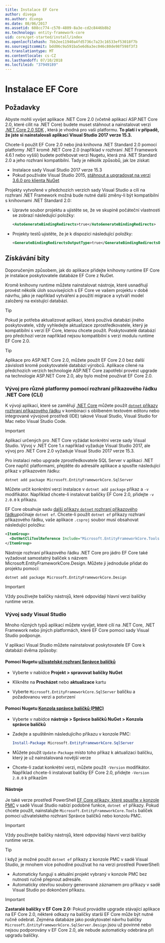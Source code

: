 ```yaml
---
title: Instalace EF Core
author: divega
ms.author: divega
ms.date: 08/06/2017
ms.assetid: 608cc774-c570-4809-8a3e-cd2c8446b8b2
ms.technology: entity-framework-core
uid: core/get-started/install/index
ms.openlocfilehash: 7bb2ee11940a4fd5736c7a23c16533ef53018f7b
ms.sourcegitcommit: bdd06c9a591ba5e6d6a3ec046c80de98f598f3f3
ms.translationtype: MT
ms.contentlocale: cs-CZ
ms.lasthandoff: 07/10/2018
ms.locfileid: "37949189"
---
```

# <a name="installing-ef-core"></a>Instalace EF Core

## <a name="prerequisites"></a>Požadavky

Abyste mohli vyvíjet aplikace .NET Core 2.0 (včetně aplikací ASP.NET Core 2.0, které cílit na .NET Core) budete muset stáhnout a nainstalovat verzi [.NET Core 2.0 SDK](https://www.microsoft.com/net/download/core) , která je vhodná pro vaši platformu. **To platí i v případě, že jste si nainstalovali aplikaci Visual Studio 2017 verze 15.3.**

Chcete-li použít EF Core 2.0 nebo jiná knihovna .NET Standard 2.0 pomocí platformy .NET kromě .NET Core 2.0 (například v rozhraní .NET Framework 4.6.1 nebo vyšší) budete potřebovat verzi Nugetu, která zná .NET Standard 2.0 a jeho rozhraní kompatibilní. Tady je několik způsobů, jak lze získat:

* Instalace sady Visual Studio 2017 verze 15.3
* Pokud používáte Visual Studio 2015, [stáhnout a upgradovat na verzi 3.6.0 pro klienta NuGet](https://www.nuget.org/downloads)

Projekty vytvořené v předchozích verzích sady Visual Studio a cílí na rozhraní .NET Framework možná bude nutné další změny-li být kompatibilní s knihovnami .NET Standard 2.0:

* Upravte soubor projektu a ujistěte se, že ve skupině počáteční vlastnosti se zobrazí následující položky:
  ``` xml
  <AutoGenerateBindingRedirects>true</AutoGenerateBindingRedirects>
  ```

* Projekty testů ujistěte, že je k dispozici následující položky:
  ``` xml
  <GenerateBindingRedirectsOutputType>true</GenerateBindingRedirectsOutputType>
  ```

## <a name="getting-the-bits"></a>Získávání bity
Doporučeným způsobem, jak do aplikace přidejte knihovny runtime EF Core je instalace poskytovatele databáze EF Core z NuGet.

Kromě knihovny runtime můžete nainstalovat nástroje, které usnadňují provést několik úloh souvisejících s EF Core ve vašem projektu v době návrhu, jako je například vytváření a použití migrace a vytváří model založený na existující databázi.

> [!TIP]  
> Pokud je potřeba aktualizovat aplikaci, která používá databázi jiného poskytovatele, vždy vyhledejte aktualizace zprostředkovatele, který je kompatibilní s verzí EF Core, kterou chcete použít. Poskytovatelé databází pro předchozí verze například nejsou kompatibilní s verzí modulu runtime EF Core 2.0.  

> [!TIP]  
> Aplikace pro ASP.NET Core 2.0, můžete použít EF Core 2.0 bez další závislosti kromě poskytovatelé databází výrobců. Aplikace cílené na předchozích verzích technologie ASP.NET Core zapotřebí provést upgrade na technologie ASP.NET Core 2.0, aby bylo možné používat EF Core 2.0.

<a name="cli"></a>
### <a name="cross-platform-development-using-the-net-core-command-line-interface-cli"></a>Vývoj pro různé platformy pomocí rozhraní příkazového řádku .NET Core (CLI)

K vývoji aplikací, které se zaměřují [.NET Core](https://www.microsoft.com/net/download/core) můžete použít [ `dotnet` příkazy rozhraní příkazového řádku](https://docs.microsoft.com/dotnet/core/tools/) v kombinaci s oblíbeném textovém editoru nebo integrované vývojové prostředí (IDE) takové Visual Studio, Visual Studio for Mac nebo Visual Studio Code.

> [!IMPORTANT]  
> Aplikací určených pro .NET Core vyžádat konkrétní verze sady Visual Studio. Vývoj v .NET Core 1.x například vyžaduje Visual Studio 2017, ale vývoj pro .NET Core 2.0 vyžaduje Visual Studio 2017 verze 15.3.

Pro instalaci nebo upgrade zprostředkovatele SQL Server v aplikaci .NET Core napříč platformami, přejděte do adresáře aplikace a spusťte následující příkaz v příkazovém řádku:

``` Console
dotnet add package Microsoft.EntityFrameworkCore.SqlServer
```

Můžete určit konkrétní verzi instalace v `dotnet add package` příkaz a `-v` modifikátor. Například chcete-li instalovat balíčky EF Core 2.0, přidejte `-v 2.0.0` k příkazu.

EF Core obsahuje sadu [další příkazy `dotnet` rozhraní příkazového řádku](../../miscellaneous/cli/dotnet.md)počínaje `dotnet ef`. Chcete-li použít `dotnet ef` příkazy rozhraní příkazového řádku, vaše aplikace `.csproj` soubor musí obsahovat následující položku:

``` xml
<ItemGroup>
  <DotNetCliToolReference Include="Microsoft.EntityFrameworkCore.Tools.DotNet" Version="2.0.0" />
</ItemGroup>
```

Nástroje rozhraní příkazového řádku .NET Core pro jádro EF Core také vyžadovat samostatný balíček s názvem Microsoft.EntityFrameworkCore.Design. Můžete ji jednoduše přidat do projektu pomocí:

``` Console
dotnet add package Microsoft.EntityFrameworkCore.Design
```

> [!IMPORTANT]  
> Vždy používejte balíčky nástrojů, které odpovídají hlavní verzi balíčky runtime verze.

<a name="visual-studio"></a>
### <a name="visual-studio-development"></a>Vývoj sady Visual Studio

Mnoho různých typů aplikací můžete vyvíjet, které cílí na .NET Core, .NET Framework nebo jiných platformách, které EF Core pomocí sady Visual Studio podporuje.

V aplikaci Visual Studio můžete nainstalovat poskytovatele EF Core k databázi dvěma způsoby:

#### <a name="using-nugets-package-manager-user-interfacehttpsdocsmicrosoftcomnugettoolspackage-manager-ui"></a>Pomocí Nugetu [uživatelské rozhraní Správce balíčků](https://docs.microsoft.com/nuget/tools/package-manager-ui)

* Vyberte v nabídce **Projekt > spravovat balíčky NuGet**

* Klikněte na **Procházet** nebo **aktualizace** kartu

* Vyberte `Microsoft.EntityFrameworkCore.SqlServer` balíčku a požadovanou verzi a potvrzení

#### <a name="using-nugets-package-manager-console-pmchttpsdocsmicrosoftcomnugettoolspackage-manager-console"></a>Pomocí Nugetu [Konzola správce balíčků (PMC)](https://docs.microsoft.com/nuget/tools/package-manager-console)

* Vyberte v nabídce **nástroje > Správce balíčků NuGet > Konzola správce balíčků**

* Zadejte a spuštěním následujícího příkazu v konzole PMC:

  ``` PowerShell  
  Install-Package Microsoft.EntityFrameworkCore.SqlServer
  ```
* Můžete použít `Update-Package` místo toho příkaz k aktualizaci balíčku, který je už nainstalovaná novější verze

* Chcete-li zadat konkrétní verzi, můžete použít `-Version` modifikátor. Například chcete-li instalovat balíčky EF Core 2.0, přidejte `-Version 2.0.0` k příkazům

#### <a name="tools"></a>Nástroje

Je také verze prostředí PowerShell [EF Core příkazy, které spusťte v konzole PMC](../../miscellaneous/cli/powershell.md) v sadě Visual Studio nabízí podobné funkce, `dotnet ef` příkazy. Pokud chcete použít, nainstalujte `Microsoft.EntityFrameworkCore.Tools` balíček pomocí uživatelského rozhraní Správce balíčků nebo konzolu PMC.

> [!IMPORTANT]  
> Vždy používejte balíčky nástrojů, které odpovídají hlavní verzi balíčky runtime verze.

> [!TIP]  
> I když je možné použít `dotnet ef` příkazy z konzole PMC v sadě Visual Studio, je mnohem více pohodlné používat ho na verzi prostředí PowerShell:
> * Automaticky fungují s aktuální projekt vybraný v konzole PMC bez nutnosti ručně přepnout adresáře.  
> * Automaticky otevřou soubory generované záznamem pro příkazy v sadě Visual Studio po dokončení příkazu.

> [!IMPORTANT]  
> **Zastaralé balíčky v EF Core 2.0:** Pokud provádíte upgrade stávající aplikace na EF Core 2.0, některé odkazy na balíčky starší EF Core může být nutné ručně odebrat. Zejména databáze jako poskytovatel návrhu balíčky `Microsoft.EntityFrameworkCore.SqlServer.Design` jsou už povinné nebo nejsou podporovány v EF Core 2.0, ale nebude automaticky odebrána při upgradu balíčky.
